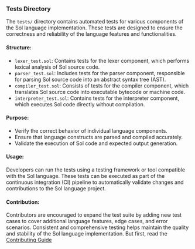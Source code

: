 ### Tests Directory

The `tests/` directory contains automated tests for various components of the Sol language implementation. These tests are designed to ensure the correctness and reliability of the language features and functionalities.

#### Structure:
- `lexer_test.sol`: Contains tests for the lexer component, which performs lexical analysis of Sol source code.
- `parser_test.sol`: Includes tests for the parser component, responsible for parsing Sol source code into an abstract syntax tree (AST).
- `compiler_test.sol`: Consists of tests for the compiler component, which translates Sol source code into executable bytecode or machine code.
- `interpreter_test.sol`: Contains tests for the interpreter component, which executes Sol code directly without compilation.

#### Purpose:
- Verify the correct behavior of individual language components.
- Ensure that language constructs are parsed and compiled accurately.
- Validate the execution of Sol code and expected output generation.

#### Usage:
Developers can run the tests using a testing framework or tool compatible with the Sol language. These tests can be executed as part of the continuous integration (CI) pipeline to automatically validate changes and contributions to the Sol language project.

#### Contribution:
Contributors are encouraged to expand the test suite by adding new test cases to cover additional language features, edge cases, and error scenarios. Consistent and comprehensive testing helps maintain the quality and stability of the Sol language implementation. But first, read the [Contributing Guide](../docs/contributing.md)
